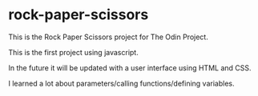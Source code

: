 # rock-paper-scissors
This is the Rock Paper Scissors project for The Odin Project.

This is the first project using javascript. 

In the future it will be updated with a user interface using HTML and CSS.

I learned a lot about parameters/calling functions/defining variables. 